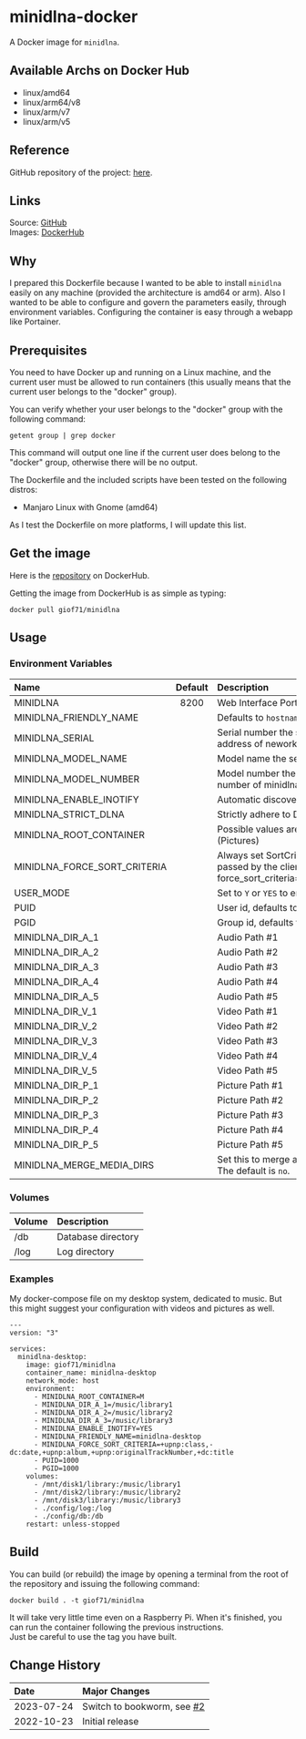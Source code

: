 # minidlna-docker

A Docker image for `minidlna`.

## Available Archs on Docker Hub

- linux/amd64
- linux/arm64/v8
- linux/arm/v7
- linux/arm/v5

## Reference

GitHub repository of the project: [here](https://github.com/azatoth/minidlna).
## Links

Source: [GitHub](https://github.com/giof71/minidlna-docker)  
Images: [DockerHub](https://hub.docker.com/r/giof71/minidlna)

## Why

I prepared this Dockerfile because I wanted to be able to install `minidlna` easily on any machine (provided the architecture is amd64 or arm). Also I wanted to be able to configure and govern the parameters easily, through environment variables. Configuring the container is easy through a webapp like Portainer.

## Prerequisites

You need to have Docker up and running on a Linux machine, and the current user must be allowed to run containers (this usually means that the current user belongs to the "docker" group).

You can verify whether your user belongs to the "docker" group with the following command:

`getent group | grep docker`

This command will output one line if the current user does belong to the "docker" group, otherwise there will be no output.

The Dockerfile and the included scripts have been tested on the following distros:

- Manjaro Linux with Gnome (amd64)

As I test the Dockerfile on more platforms, I will update this list.

## Get the image

Here is the [repository](https://hub.docker.com/repository/docker/giof71/minidlna) on DockerHub.

Getting the image from DockerHub is as simple as typing:

`docker pull giof71/minidlna`

## Usage

### Environment Variables

Name|Default|Description
:---|:---:|:---
MINIDLNA|8200|Web Interface Port
MINIDLNA_FRIENDLY_NAME||Defaults to `hostname: username`
MINIDLNA_SERIAL||Serial number the server reports to clients. Defaults to the MAC address of nework interface
MINIDLNA_MODEL_NAME||Model name the server reports to clients
MINIDLNA_MODEL_NUMBER||Model number the server reports to clients. Defaults to the version number of minidlna.
MINIDLNA_ENABLE_INOTIFY||Automatic discovery of new files in the media_dir directory
MINIDLNA_STRICT_DLNA||Strictly adhere to DLNA standards
MINIDLNA_ROOT_CONTAINER||Possible values are `.` (Default), `B` (Browse), `M` (Music), `V` (Vidoes), `P` (Pictures)
MINIDLNA_FORCE_SORT_CRITERIA||Always set SortCriteria to this value, regardless of the SortCriteria passed by the client e.g. force_sort_criteria=+upnp:class,+upnp:originalTrackNumber,+dc:title
USER_MODE||Set to `Y` or `YES` to enable user mode
PUID||User id, defaults to `1000`
PGID||Group id, defaults to `1000`
MINIDLNA_DIR_A_1||Audio Path #1
MINIDLNA_DIR_A_2||Audio Path #2
MINIDLNA_DIR_A_3||Audio Path #3
MINIDLNA_DIR_A_4||Audio Path #4
MINIDLNA_DIR_A_5||Audio Path #5
MINIDLNA_DIR_V_1||Video Path #1
MINIDLNA_DIR_V_2||Video Path #2
MINIDLNA_DIR_V_3||Video Path #3
MINIDLNA_DIR_V_4||Video Path #4
MINIDLNA_DIR_V_5||Video Path #5
MINIDLNA_DIR_P_1||Picture Path #1
MINIDLNA_DIR_P_2||Picture Path #2
MINIDLNA_DIR_P_3||Picture Path #3
MINIDLNA_DIR_P_4||Picture Path #4
MINIDLNA_DIR_P_5||Picture Path #5
MINIDLNA_MERGE_MEDIA_DIRS||Set this to merge all media_dir base contents into the root container. The default is `no`.

### Volumes

Volume|Description
:---|:---
/db|Database directory
/log|Log directory

### Examples

My docker-compose file on my desktop system, dedicated to music. But this might suggest your configuration with videos and pictures as well.

```text
---
version: "3"

services:
  minidlna-desktop:
    image: giof71/minidlna
    container_name: minidlna-desktop
    network_mode: host
    environment:
      - MINIDLNA_ROOT_CONTAINER=M
      - MINIDLNA_DIR_A_1=/music/library1
      - MINIDLNA_DIR_A_2=/music/library2
      - MINIDLNA_DIR_A_3=/music/library3
      - MINIDLNA_ENABLE_INOTIFY=YES
      - MINIDLNA_FRIENDLY_NAME=minidlna-desktop
      - MINIDLNA_FORCE_SORT_CRITERIA=+upnp:class,-dc:date,+upnp:album,+upnp:originalTrackNumber,+dc:title
      - PUID=1000
      - PGID=1000
    volumes:
      - /mnt/disk1/library:/music/library1
      - /mnt/disk2/library:/music/library2
      - /mnt/disk3/library:/music/library3
      - ./config/log:/log
      - ./config/db:/db
    restart: unless-stopped
```

## Build

You can build (or rebuild) the image by opening a terminal from the root of the repository and issuing the following command:

`docker build . -t giof71/minidlna`

It will take very little time even on a Raspberry Pi. When it's finished, you can run the container following the previous instructions.  
Just be careful to use the tag you have built.

## Change History

Date|Major Changes
:---|:---
2023-07-24|Switch to bookworm, see [#2](https://github.com/GioF71/minidlna-docker/issues/2)
2022-10-23|Initial release
